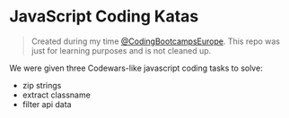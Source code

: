 # JavaScript Coding Katas

> Created during my time [@CodingBootcampsEurope](https://github.com/coding-bootcamps-eu).
> This repo was just for learning purposes and is not cleaned up. 

We were given three Codewars-like javascript coding tasks to solve:

- zip strings
- extract classname
- filter api data
